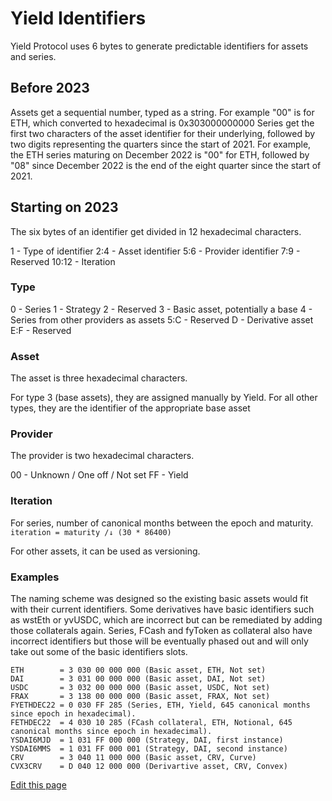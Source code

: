 # Yield Identifiers

Yield Protocol uses 6 bytes to generate predictable identifiers for assets and series.

## Before 2023

Assets get a sequential number, typed as a string. For example "00" is for ETH, which converted to hexadecimal is 0x303000000000
Series get the first two characters of the asset identifier for their underlying, followed by two digits representing the quarters since the start of 2021. For example, the ETH series maturing on December 2022 is "00" for ETH, followed by "08" since December 2022 is the end of the eight quarter since the start of 2021.

## Starting on 2023

The six bytes of an identifier get divided in 12 hexadecimal characters.

1 - Type of identifier
2:4 - Asset identifier
5:6 - Provider identifier
7:9 - Reserved
10:12 - Iteration 

### Type
0 - Series
1 - Strategy
2 - Reserved
3 - Basic asset, potentially a base
4 - Series from other providers as assets
5:C - Reserved
D - Derivative asset
E:F - Reserved

### Asset
The asset is three hexadecimal characters.

For type 3 (base assets), they are assigned manually by Yield.
For all other types, they are the identifier of the appropriate base asset

### Provider
The provider is two hexadecimal characters.

00 - Unknown / One off / Not set
FF - Yield

### Iteration
For series, number of canonical months between the epoch and maturity.
`iteration = maturity /↓ (30 * 86400)`

For other assets, it can be used as versioning.

### Examples
The naming scheme was designed so the existing basic assets would fit with their current identifiers. Some derivatives have basic identifiers such as wstEth or yvUSDC, which are incorrect but can be remediated by adding those collaterals again. Series, FCash and fyToken as collateral also have incorrect identifiers but those will be eventually phased out and will only take out some of the basic identifiers slots.

```
ETH        = 3 030 00 000 000 (Basic asset, ETH, Not set)
DAI        = 3 031 00 000 000 (Basic asset, DAI, Not set)
USDC       = 3 032 00 000 000 (Basic asset, USDC, Not set)
FRAX       = 3 138 00 000 000 (Basic asset, FRAX, Not set)
FYETHDEC22 = 0 030 FF 285 (Series, ETH, Yield, 645 canonical months since epoch in hexadecimal).
FETHDEC22  = 4 030 10 285 (FCash collateral, ETH, Notional, 645 canonical months since epoch in hexadecimal).
YSDAI6MJD  = 1 031 FF 000 000 (Strategy, DAI, first instance)
YSDAI6MMS  = 1 031 FF 000 001 (Strategy, DAI, second instance)
CRV        = 3 040 11 000 000 (Basic asset, CRV, Curve)
CVX3CRV    = D 040 12 000 000 (Derivartive asset, CRV, Convex)
```

[Edit this page](https://github.com/yieldprotocol/docs-v2/edit/main/developers/addresses.md)
